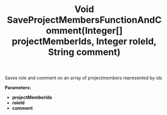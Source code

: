 ﻿---
uid: crmscript_ref_NSProjectAgent_SaveProjectMembersFunctionAndComment
title: Void SaveProjectMembersFunctionAndComment(Integer[] projectMemberIds, Integer roleId, String comment)
intellisense: NSProjectAgent.SaveProjectMembersFunctionAndComment
keywords: NSProjectAgent, SaveProjectMembersFunctionAndComment
so.topic: reference
---

Saves role and comment on an array of projectmembers represented by ids

**Parameters:**
 - **projectMemberIds** 
 - **roleId** 
 - **comment** 
